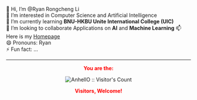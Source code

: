 👋 Hi, I’m @Ryan Rongcheng Li  
👀 I’m interested in Computer Science and Artificial Intelligence  
🌱 I’m currently learning **BNU-HKBU Unite International College (UIC)**  
💞️ I’m looking to collaborate Applications on **AI** and **Machine Learning** 
📫 Here is my [Homepage](http://ryanhomepage.voin.ink/)  
😄 Pronouns: Ryan  
⚡ Fun fact: ...

<!---
<p align="center"><img src="https://profile-counter.glitch.me/{Ryan}/count.svg" alt="AnhellO :: Visitor's Count" /></p>
--->

---

<p align="center">
  <strong style="color: red;">You are the: </strong>
</p>

<p align="center">
  <img src="https://profile-counter.glitch.me/{Ryan}/count.svg" alt="AnhellO :: Visitor's Count" />
</p>

<p align="center">
  <strong style="color: red;">Visitors, Welcome!</strong>
</p>
